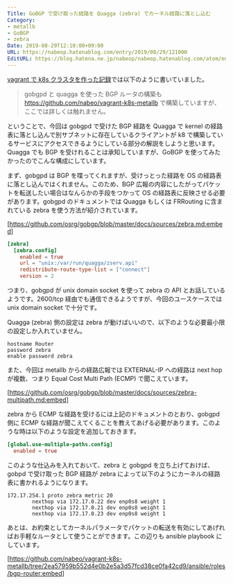```yaml
---
Title: GoBGP で受け取った経路を Quagga (zebra) でカーネル経路に落とし込む
Category:
- metallb
- GoBGP
- zebra
Date: 2019-08-29T12:10:00+09:00
URL: https://nabeop.hatenablog.com/entry/2019/08/29/121000
EditURL: https://blog.hatena.ne.jp/nabeop/nabeop.hatenablog.com/atom/entry/26006613407928766
---
```


[vagrant で k8s クラスタを作った記録](https://nabeop.hatenablog.com/entry/2019/07/27/165036)では以下のように書いていました。

> gobgpd と quagga を使った BGP ルータの構築も https://github.com/nabeo/vagrant-k8s-metallb で構築していますが、ここでは詳しくは触れません。

ということで、今回は gobgpd で受けた BGP 経路を Quagga で kernel の経路表に落とし込んで別サブネットに存在しているクライアントが k8 で構築しているサービスにアクセスできるようにしている部分の解説をしようと思います。Quagga でも BGP を受けれることは承知していますが、GoBGP を使ってみたかったのでこんな構成にしています。

<!-- more -->

まず、gobgpd は BGP を喋ってくれますが、受けっとった経路を OS の経路表に落とし込んではくれません。このため、BGP 広報の内容にしたがってパケットを転送したい場合はなんらかの手段をつかって OS の経路表に反映させる必要があります。gobgpd のドキュメントでは Quagga もしくは FRRouting に含まれている zebra を使う方法が紹介されています。

[https://github.com/osrg/gobgp/blob/master/docs/sources/zebra.md:embed]

```toml
[zebra]
  [zebra.config]
    enabled = true
    url = "unix:/var/run/quagga/zserv.api"
    redistribute-route-type-list = ["connect"]
    version = 2
```

つまり、gobgpd が unix domain socket を使って zebra の API とお話しているようです。2600/tcp 経由でも通信できるようですが、今回のユースケースでは unix domain socket で十分です。

Quagga (zebra) 側の設定は zebra が動けばいいので、以下のような必要最小限の設定しか入れていません。

```
hostname Router
password zebra
enable password zebra
```

また、今回は metallb からの経路広報では EXTERNAL-IP への経路は next hop が複数、つまり Equal Cost Multi Path (ECMP) で聞こえています。

[https://github.com/osrg/gobgp/blob/master/docs/sources/zebra-multipath.md:embed]

zebra から ECMP な経路を受けるには上記のドキュメントのとおり、gobgpd 側に ECMP な経路が聞こえてくることを教えてあげる必要があります。このような時は以下のような設定を追加しておきます。

```toml
[global.use-multiple-paths.config]
  enabled = true
```

このような仕込みを入れておいて、zebra と gobgpd を立ち上げておけば、gobpd で受け取った BGP 経路が zebra によって以下のようにカーネルの経路表に書かれるようになります。

```
172.17.254.1 proto zebra metric 20
        nexthop via 172.17.0.22 dev enp0s8 weight 1
        nexthop via 172.17.0.21 dev enp0s8 weight 1
        nexthop via 172.17.0.23 dev enp0s8 weight 1
```

あとは、お約束としてカーネルパラメータでパケットの転送を有効にしてあげればお手軽なルータとして使うことができます。この辺りも ansible playbook にしています。

[https://github.com/nabeo/vagrant-k8s-metallb/tree/2ea57959b552d4e0b2e5a3d57fcd38ce0fa42cd9/ansible/roles/bgp-router:embed]
